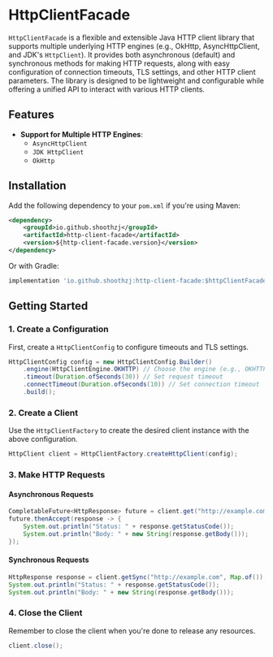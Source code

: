 # HttpClientFacade

`HttpClientFacade` is a flexible and extensible Java HTTP client library that supports multiple underlying HTTP engines (e.g., OkHttp, AsyncHttpClient, and JDK's `HttpClient`). It provides both asynchronous (default) and synchronous methods for making HTTP requests, along with easy configuration of connection timeouts, TLS settings, and other HTTP client parameters. The library is designed to be lightweight and configurable while offering a unified API to interact with various HTTP clients.

## Features

- **Support for Multiple HTTP Engines**:
    - `AsyncHttpClient`
    - `JDK HttpClient`
    - `OkHttp`

## Installation

Add the following dependency to your `pom.xml` if you're using Maven:

```xml
<dependency>
    <groupId>io.github.shoothzj</groupId>
    <artifactId>http-client-facade</artifactId>
    <version>${http-client-facade.version}</version>
</dependency>
```

Or with Gradle:

```groovy
implementation 'io.github.shoothzj:http-client-facade:$httpClientFacadeVersion'
```

## Getting Started

### 1. Create a Configuration

First, create a `HttpClientConfig` to configure timeouts and TLS settings.

```java
HttpClientConfig config = new HttpClientConfig.Builder()
    .engine(HttpClientEngine.OKHTTP) // Choose the engine (e.g., OKHTTP, ASYNC_HTTP_CLIENT, JDK)
    .timeout(Duration.ofSeconds(30)) // Set request timeout
    .connectTimeout(Duration.ofSeconds(10)) // Set connection timeout
    .build();
```

### 2. Create a Client

Use the `HttpClientFactory` to create the desired client instance with the above configuration.

```java
HttpClient client = HttpClientFactory.createHttpClient(config);
```

### 3. Make HTTP Requests

#### Asynchronous Requests

```java
CompletableFuture<HttpResponse> future = client.get("http://example.com", Map.of());
future.thenAccept(response -> {
    System.out.println("Status: " + response.getStatusCode());
    System.out.println("Body: " + new String(response.getBody()));
});
```

#### Synchronous Requests

```java
HttpResponse response = client.getSync("http://example.com", Map.of());
System.out.println("Status: " + response.getStatusCode());
System.out.println("Body: " + new String(response.getBody()));
```

### 4. Close the Client

Remember to close the client when you're done to release any resources.

```java
client.close();
```
